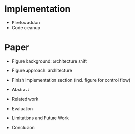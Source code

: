 # Implementation

* Firefox addon
* Code cleanup

# Paper

* Figure background: architecture shift
* Figure approach: architecture

* Finish Implementation section (incl. figure for control flow)

* Abstract
* Related work
* Evaluation
* Limitations and Future Work
* Conclusion